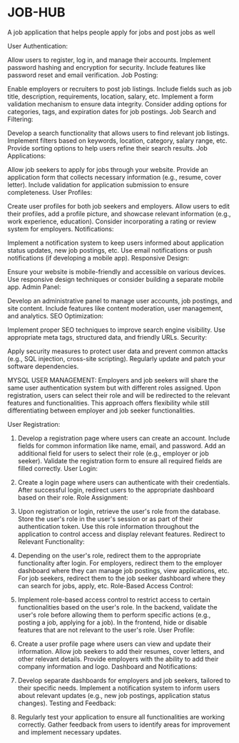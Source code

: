 # JOB-HUB
A job application that helps people apply for jobs and post jobs as well


User Authentication:

Allow users to register, log in, and manage their accounts.
Implement password hashing and encryption for security.
Include features like password reset and email verification.
Job Posting:

Enable employers or recruiters to post job listings.
Include fields such as job title, description, requirements, location, salary, etc.
Implement a form validation mechanism to ensure data integrity.
Consider adding options for categories, tags, and expiration dates for job postings.
Job Search and Filtering:

Develop a search functionality that allows users to find relevant job listings.
Implement filters based on keywords, location, category, salary range, etc.
Provide sorting options to help users refine their search results.
Job Applications:

Allow job seekers to apply for jobs through your website.
Provide an application form that collects necessary information (e.g., resume, cover letter).
Include validation for application submission to ensure completeness.
User Profiles:

Create user profiles for both job seekers and employers.
Allow users to edit their profiles, add a profile picture, and showcase relevant information (e.g., work experience, education).
Consider incorporating a rating or review system for employers.
Notifications:

Implement a notification system to keep users informed about application status updates, new job postings, etc.
Use email notifications or push notifications (if developing a mobile app).
Responsive Design:

Ensure your website is mobile-friendly and accessible on various devices.
Use responsive design techniques or consider building a separate mobile app.
Admin Panel:

Develop an administrative panel to manage user accounts, job postings, and site content.
Include features like content moderation, user management, and analytics.
SEO Optimization:

Implement proper SEO techniques to improve search engine visibility.
Use appropriate meta tags, structured data, and friendly URLs.
Security:

Apply security measures to protect user data and prevent common attacks (e.g., SQL injection, cross-site scripting).
Regularly update and patch your software dependencies.


MYSQL USER MANAGEMENT:
Employers and job seekers will share the same user authentication system but with different roles assigned.
Upon registration, users can select their role and will be redirected to the relevant features and functionalities.
This approach offers flexibility while still differentiating between employer and job seeker functionalities.



User Registration:

1. Develop a registration page where users can create an account.
Include fields for common information like name, email, and password.
Add an additional field for users to select their role (e.g., employer or job seeker).
Validate the registration form to ensure all required fields are filled correctly.
User Login:

2. Create a login page where users can authenticate with their credentials.
After successful login, redirect users to the appropriate dashboard based on their role.
Role Assignment:

3. Upon registration or login, retrieve the user's role from the database.
Store the user's role in the user's session or as part of their authentication token.
Use this role information throughout the application to control access and display relevant features.
Redirect to Relevant Functionality:

4. Depending on the user's role, redirect them to the appropriate functionality after login.
For employers, redirect them to the employer dashboard where they can manage job postings, view applications, etc.
For job seekers, redirect them to the job seeker dashboard where they can search for jobs, apply, etc.
Role-Based Access Control:

5. Implement role-based access control to restrict access to certain functionalities based on the user's role.
In the backend, validate the user's role before allowing them to perform specific actions (e.g., posting a job, applying for a job).
In the frontend, hide or disable features that are not relevant to the user's role.
User Profile:

6. Create a user profile page where users can view and update their information.
Allow job seekers to add their resumes, cover letters, and other relevant details.
Provide employers with the ability to add their company information and logo.
Dashboard and Notifications:

7. Develop separate dashboards for employers and job seekers, tailored to their specific needs.
Implement a notification system to inform users about relevant updates (e.g., new job postings, application status changes).
Testing and Feedback:

8. Regularly test your application to ensure all functionalities are working correctly.
Gather feedback from users to identify areas for improvement and implement necessary updates.
